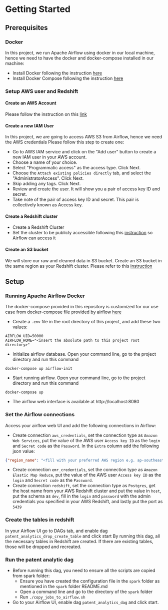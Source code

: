 # Getting Started

## Prerequisites

### Docker

In this project, we run Apache Airflow using docker in our local machine, hence we need to have the docker and docker-compose installed in our machine:
- Install Docker following the instruction [here](https://docs.docker.com/engine/install/)
- Install Docker Compose following the instruction [here](https://docs.docker.com/compose/install/)

### Setup AWS user and Redshift

#### Create an AWS Account

Please follow the instruction on this [link](https://aws.amazon.com/premiumsupport/knowledge-center/create-and-activate-aws-account/)

#### Create a new IAM User

In this project, we are going to access AWS S3 from Airflow, hence we need the AWS credentials
Please follow this step to create one:
- Go to AWS IAM service and click on the "Add user" button to create a new IAM user in your AWS account.
- Choose a name of your choice.
- Select "Programmatic access" as the access type. Click Next.
- Choose the `Attach existing policies directly` tab, and select the "AdministratorAccess". Click Next.
- Skip adding any tags. Click Next.
- Review and create the user. It will show you a pair of access key ID and secret.
- Take note of the pair of access key ID and secret. This pair is collectively known as Access key.

#### Create a Redshift cluster

- Create a Redshift Cluster
- Set the cluster to be publicly accessible following this [instruction](https://aws.amazon.com/premiumsupport/knowledge-center/redshift-cluster-private-public/) so Airflow can access it

#### Create an S3 bucket

We will store our raw and cleaned data in S3 bucket. Create an S3 bucket in the same region as your Redshift cluster. Please refer to this [instruction](https://docs.aws.amazon.com/AmazonS3/latest/userguide/create-bucket-overview.html)

## Setup

### Running Apache Airflow Docker

The docker-compose provided in this repository is customized for our use case from docker-compose file provided by airflow [here](https://airflow.apache.org/docs/apache-airflow/stable/start/docker.html#docker-compose-yaml) 
  - Create a `.env` file in the root directory of this project, and add these two values:
```commandline
AIRFLOW_UID=50000
AIRFLOW_HOME="<insert the absolute path to this project root directory>"
```
- Initialize airflow database. Open your command line, go to the project directory and run this command
```commandline
docker-compose up airflow-init
```
- Start running airflow. Open your command line, go to the project directory and run this command
```commandline
docker-compose up
```
- The airflow web interface is available at http://localhost:8080

### Set the Airflow connections

Access your airflow web UI and add the following connections in Airflow:
- Create connection `aws_credentials`, set the connection type as `Amazon Web Services`, put the value of the AWS user `Access key ID` as the `login` and `Secret code` as the `Password`. In the `Extra` column add the following json value:
```json
{"region_name": "<fill with your preferred AWS region e.g. ap-southeast-1>"}
```
- Create connection `emr_credentials`, set the connection type as `Amazon Elastic Map Reduce`, put the value of the AWS user `Access key ID` as the `login` and `Secret code` as the `Password`.
- Create connection `redshift`, set the connection type as `Postgres`, get the host name from your AWS Redshift cluster and put the value in `host`, put the schema as `dev`, fill in the `login` and `password` with the admin credentials you specified in your AWS Redshift, and lastly put the port as `5439`

### Create the tables in redshift

In your Airflow UI go to DAGs tab, and enable dag `patent_analytics_drop_create_table` and click start
By running this dag, all the necessary tables in Redshift are created. If there are existing tables, those will be dropped and recreated.

### Run the patent analytic dag

- Before running this dag, you need to ensure all the scripts are copied from spark folder:
  - Ensure you have created the configuration file in the `spark` folder as mentioned in the `spark` folder README.md
  - Open a command line and go to the directory of the `spark` folder
  - Run ```./copy_jobs_to_airflow.sh```
- Go to your Airflow UI, enable dag `patent_analytics_dag` and click start.



